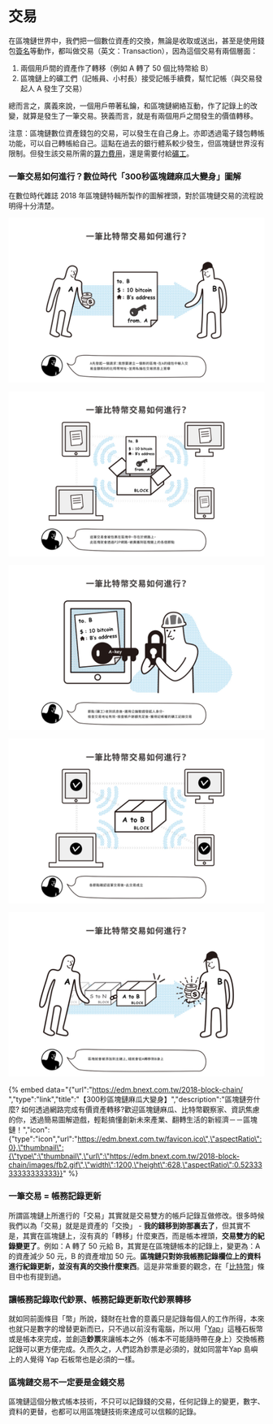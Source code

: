 # 交易

在區塊鏈世界中，我們把一個數位資產的交換，無論是收取或送出，甚至是使用錢包[簽名](../ming/)等動作，都叫做交易（英文：Transaction），因為這個交易有兩個層面：

1. 兩個用戶間的資產作了轉移（例如 A 轉了 50 個比特幣給 B）
2. 區塊鏈上的礦工們（記帳員、小村長）接受記帳手續費，幫忙記帳（與交易發起人 A 發生了交易）

總而言之，廣義來說，一個用戶帶著私鑰，和區塊鏈網絡互動，作了記錄上的改變，就算是發生了一筆交易。狹義而言，就是有兩個用戶之間發生的價值轉移。

注意：區塊鏈數位資產錢包的交易，可以發生在自己身上。亦即透過電子錢包轉帳功能，可以自己轉帳給自己。這點在過去的銀行體系較少發生，但區塊鏈世界沒有限制。但發生該交易所需的[算力費用](../../wa/suan-li.md)，還是需要付給[礦工](../bi-te-bao/gong-yong.md)。

### 一筆交易如何進行？數位時代「300秒區塊鏈麻瓜大變身」圖解

在數位時代雜誌 2018 年區塊鏈特輯所製作的圖解裡頭，對於區塊鏈交易的流程說明得十分清楚。

![&#x6B65;&#x9A5F;1. &#x767C;&#x8D77;&#x4EA4;&#x6613;&#x8ACB;&#x6C42;](../../.gitbook/assets/skitched-20180805-191111%20%281%29.jpg)

![&#x6B65;&#x9A5F;2. &#x9001;&#x81F3;&#x5340;&#x584A;&#x93C8;&#x7B49;&#x5F85;&#x78BA;&#x8A8D;](../../.gitbook/assets/skitched-20180805-191118.jpg)

![&#x6B65;&#x9A5F;3. &#x7926;&#x5DE5;&#x9032;&#x884C;&#x6AA2;&#x67E5;&#x548C;&#x78BA;&#x8A8D;](../../.gitbook/assets/skitched-20180805-191125.jpg)

![&#x6B65;&#x9A5F;4. &#x78BA;&#x8A8D;&#x5F8C;&#x4EA4;&#x6613;&#x6210;&#x7ACB;&#xFF0C;&#x5E33;&#x672C;&#x66F4;&#x6539;&#x4E26;&#x5EE3;&#x64AD;&#x5176;&#x4ED6;&#x7926;&#x5DE5;&#x9032;&#x884C;&#x540C;&#x6B65;&#x4FEE;&#x6539;](../../.gitbook/assets/skitched-20180805-191133.jpg)

![&#x6B65;&#x9A5F;5. &#x8CC7;&#x7522;&#x5B8C;&#x6210;&#x771F;&#x6B63;&#x7684;&#x8F49;&#x79FB;&#xFF08;&#x8A18;&#x9304;&#xFF09;](../../.gitbook/assets/skitched-20180805-191142.jpg)

{% embed data="{\"url\":\"https://edm.bnext.com.tw/2018-block-chain/ \",\"type\":\"link\",\"title\":\"【300秒區塊鏈麻瓜大變身】\",\"description\":\"區塊鏈夯什麼? 如何透過網路完成有價資產轉移?歡迎區塊鏈麻瓜、比特幣觀察家、資訊焦慮的你，透過簡易圖解遊戲，輕鬆搞懂創新未來產業、翻轉生活的新經濟－－區塊鏈！\",\"icon\":{\"type\":\"icon\",\"url\":\"https://edm.bnext.com.tw/favicon.ico\",\"aspectRatio\":0},\"thumbnail\":{\"type\":\"thumbnail\",\"url\":\"https://edm.bnext.com.tw/2018-block-chain/images/fb2.gif\",\"width\":1200,\"height\":628,\"aspectRatio\":0.5233333333333333}}" %}

### 一筆交易 = 帳務記錄更新

所謂區塊鏈上所進行的「交易」其實就是交易雙方的帳戶記錄互做修改。很多時候我們以為「交易」就是是資產的「交換」 - **我的錢移到妳那裏去了**，但其實不是，其實在區塊鏈上，沒有真的「轉移」什麼東西，而是帳本裡頭，**交易雙方的紀錄變更了**。例如：A 轉了 50 元給 B，其實是在區塊鏈帳本的記錄上，變更為：A 的資產減少 50 元，B 的資產增加 50 元。**區塊鏈只對妳我帳務記錄欄位上的資料進行紀錄更新，並沒有真的交換什麼東西**。這是非常重要的觀念，在「[比特幣](../../bi-te.md)」條目中也有提到過。

### 讓帳務記錄取代鈔票、帳務記錄更新取代鈔票轉移

就如同前面條目「幣」所說，錢財在社會的意義只是記錄每個人的工作所得，本來也就只是數字的增替更新而已，只不過以前沒有電腦，所以用「[Yap](../../undefined.md#ya-pu-shi-yap)」這種石板幣或是帳本來完成，並創造**鈔票**來讓帳本之外（帳本不可能隨時帶在身上）交換帳務記錄可以更方便完成。久而久之，人們認為鈔票是必須的，就如同當年Yap 島嶼上的人覺得 Yap 石板幣也是必須的一樣。

### 區塊鏈交易不一定要是金錢交易

區塊鏈這個分散式帳本技術，不只可以記錄錢的交易，任何記錄上的變更，數字、資料的更替，也都可以用區塊鏈技術來達成可以信賴的記錄。

